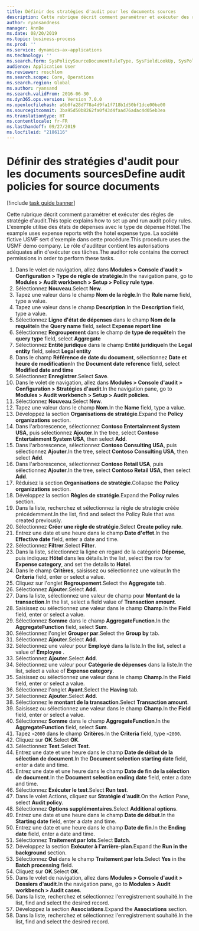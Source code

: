 ```yaml
---
title: Définir des stratégies d'audit pour les documents sources
description: Cette rubrique décrit comment paramétrer et exécuter des règles de stratégie d'audit.
author: ryansandness
manager: AnnBe
ms.date: 08/20/2019
ms.topic: business-process
ms.prod: ''
ms.service: dynamics-ax-applications
ms.technology: ''
ms.search.form: SysPolicySourceDocumentRuleType, SysFieldLookUp, SysPolicyListPage, SysPolicy, AuditPolicyRule, SysQueryForm, SysQueryFieldLookUp, AuditPolicyDateSelection, AuditPolicyAdditionalOption, BatchJob, CaseDetail
audience: Application User
ms.reviewer: roschlom
ms.search.scope: Core, Operations
ms.search.region: Global
ms.author: ryansand
ms.search.validFrom: 2016-06-30
ms.dyn365.ops.version: Version 7.0.0
ms.openlocfilehash: a6b0fa28d778a4d9fa1f718b1d50bf1dce00be00
ms.sourcegitcommit: 3ba95d50b8262fa0f43d4faad76adac4d05eb3ea
ms.translationtype: HT
ms.contentlocale: fr-FR
ms.lasthandoff: 09/27/2019
ms.locfileid: "2186116"
---
```

# <a name="define-audit-policies-for-source-documents"></a><span data-ttu-id="495f4-103">Définir des stratégies d'audit pour les documents sources</span><span class="sxs-lookup"><span data-stu-id="495f4-103">Define audit policies for source documents</span></span>

[!include [task guide banner](../../includes/task-guide-banner.md)]

<span data-ttu-id="495f4-104">Cette rubrique décrit comment paramétrer et exécuter des règles de stratégie d'audit.</span><span class="sxs-lookup"><span data-stu-id="495f4-104">This topic explains how to set up and run audit policy rules.</span></span> <span data-ttu-id="495f4-105">L'exemple utilise des états de dépenses avec le type de dépense Hôtel.</span><span class="sxs-lookup"><span data-stu-id="495f4-105">The example uses expense reports with the hotel expense type.</span></span> <span data-ttu-id="495f4-106">La société fictive USMF sert d'exemple dans cette procédure.</span><span class="sxs-lookup"><span data-stu-id="495f4-106">This procedure uses the USMF demo company.</span></span> <span data-ttu-id="495f4-107">Le rôle d'auditeur contient les autorisations adéquates afin d'exécuter ces tâches.</span><span class="sxs-lookup"><span data-stu-id="495f4-107">The auditor role contains the correct permissions in order to perform these tasks.</span></span>

1. <span data-ttu-id="495f4-108">Dans le volet de navigation, allez dans **Modules > Console d'audit > Configuration > Type de règle de stratégie**.</span><span class="sxs-lookup"><span data-stu-id="495f4-108">In the navigation pane, go to **Modules > Audit workbench > Setup > Policy rule type**.</span></span>
2. <span data-ttu-id="495f4-109">Sélectionnez **Nouveau**.</span><span class="sxs-lookup"><span data-stu-id="495f4-109">Select **New**.</span></span>
3. <span data-ttu-id="495f4-110">Tapez une valeur dans le champ **Nom de la règle**.</span><span class="sxs-lookup"><span data-stu-id="495f4-110">In the **Rule name** field, type a value.</span></span>
4. <span data-ttu-id="495f4-111">Tapez une valeur dans le champ **Description**.</span><span class="sxs-lookup"><span data-stu-id="495f4-111">In the **Description** field, type a value.</span></span>
5. <span data-ttu-id="495f4-112">Sélectionnez **Ligne d'état de dépenses** dans le champ **Nom de la requête**</span><span class="sxs-lookup"><span data-stu-id="495f4-112">In the **Query name** field, select **Expense report line**</span></span>
6. <span data-ttu-id="495f4-113">Sélectionnez **Regroupement** dans le champ de **type de requête**</span><span class="sxs-lookup"><span data-stu-id="495f4-113">In the **query type** field, select **Aggregate**</span></span>
7. <span data-ttu-id="495f4-114">Sélectionnez **Entité juridique** dans le champ **Entité juridique**</span><span class="sxs-lookup"><span data-stu-id="495f4-114">In the **Legal entity** field, select **Legal entity**</span></span>
8. <span data-ttu-id="495f4-115">Dans le champ **Référence de date du document**, sélectionnez **Date et heure de modification**</span><span class="sxs-lookup"><span data-stu-id="495f4-115">In the **Document date reference** field, select **Modified date and time**</span></span>
9. <span data-ttu-id="495f4-116">Sélectionnez **Enregistrer**.</span><span class="sxs-lookup"><span data-stu-id="495f4-116">Select **Save**.</span></span>
10. <span data-ttu-id="495f4-117">Dans le volet de navigation, allez dans **Modules > Console d'audit > Configuration > Stratégies d'audit**.</span><span class="sxs-lookup"><span data-stu-id="495f4-117">In the navigation pane, go to **Modules > Audit workbench > Setup > Audit policies**.</span></span>
11. <span data-ttu-id="495f4-118">Sélectionnez **Nouveau**.</span><span class="sxs-lookup"><span data-stu-id="495f4-118">Select **New**.</span></span>
12. <span data-ttu-id="495f4-119">Tapez une valeur dans le champ **Nom**.</span><span class="sxs-lookup"><span data-stu-id="495f4-119">In the **Name** field, type a value.</span></span>
13. <span data-ttu-id="495f4-120">Développez la section **Organisations de stratégie**.</span><span class="sxs-lookup"><span data-stu-id="495f4-120">Expand the **Policy organizations** section.</span></span>
14. <span data-ttu-id="495f4-121">Dans l'arborescence, sélectionnez **Contoso Entertainment System USA**, puis sélectionnez **Ajouter**.</span><span class="sxs-lookup"><span data-stu-id="495f4-121">In the tree, select **Contoso Entertainment System USA**, then select **Add**.</span></span>
15. <span data-ttu-id="495f4-122">Dans l'arborescence, sélectionnez **Contoso Consulting USA**, puis sélectionnez **Ajouter**.</span><span class="sxs-lookup"><span data-stu-id="495f4-122">In the tree, select **Contoso Consulting USA**, then select **Add**.</span></span>
16. <span data-ttu-id="495f4-123">Dans l'arborescence, sélectionnez **Contoso Retail USA**, puis sélectionnez **Ajouter**.</span><span class="sxs-lookup"><span data-stu-id="495f4-123">In the tree, select **Contoso Retail USA**, then select **Add**.</span></span>
17. <span data-ttu-id="495f4-124">Réduisez la section **Organisations de stratégie**.</span><span class="sxs-lookup"><span data-stu-id="495f4-124">Collapse the **Policy organizations** section.</span></span>
18. <span data-ttu-id="495f4-125">Développez la section **Règles de stratégie**.</span><span class="sxs-lookup"><span data-stu-id="495f4-125">Expand the **Policy rules** section.</span></span>
19. <span data-ttu-id="495f4-126">Dans la liste, recherchez et sélectionnez la règle de stratégie créée précédemment.</span><span class="sxs-lookup"><span data-stu-id="495f4-126">In the list, find and select the Policy Rule that was created previously.</span></span>
20. <span data-ttu-id="495f4-127">Sélectionnez **Créer une règle de stratégie**.</span><span class="sxs-lookup"><span data-stu-id="495f4-127">Select **Create policy rule**.</span></span>
21. <span data-ttu-id="495f4-128">Entrez une date et une heure dans le champ **Date d'effet**.</span><span class="sxs-lookup"><span data-stu-id="495f4-128">In the **Effective date** field, enter a date and time.</span></span>
22. <span data-ttu-id="495f4-129">Sélectionnez **Filtrer**.</span><span class="sxs-lookup"><span data-stu-id="495f4-129">Select **Filter**.</span></span>
23. <span data-ttu-id="495f4-130">Dans la liste, sélectionnez la ligne en regard de la catégorie **Dépense**, puis indiquez **Hôtel** dans les détails.</span><span class="sxs-lookup"><span data-stu-id="495f4-130">In the list, select the row for **Expense category**, and set the details to **Hotel**.</span></span>
24. <span data-ttu-id="495f4-131">Dans le champ **Critères**, saisissez ou sélectionnez une valeur.</span><span class="sxs-lookup"><span data-stu-id="495f4-131">In the **Criteria** field, enter or select a value.</span></span>
25. <span data-ttu-id="495f4-132">Cliquez sur l'onglet **Regroupement**.</span><span class="sxs-lookup"><span data-stu-id="495f4-132">Select the **Aggregate** tab.</span></span>
26. <span data-ttu-id="495f4-133">Sélectionnez **Ajouter**.</span><span class="sxs-lookup"><span data-stu-id="495f4-133">Select **Add**.</span></span>
27. <span data-ttu-id="495f4-134">Dans la liste, sélectionnez une valeur de champ pour **Montant de la transaction**.</span><span class="sxs-lookup"><span data-stu-id="495f4-134">In the list, select a field value of **Transaction amount**.</span></span>
28. <span data-ttu-id="495f4-135">Saisissez ou sélectionnez une valeur dans le champ **Champ**.</span><span class="sxs-lookup"><span data-stu-id="495f4-135">In the **Field** field, enter or select a value.</span></span>
29. <span data-ttu-id="495f4-136">Sélectionnez **Somme** dans le champ **AggregateFunction**.</span><span class="sxs-lookup"><span data-stu-id="495f4-136">In the **AggregateFunction** field, select **Sum**.</span></span>
30. <span data-ttu-id="495f4-137">Sélectionnez l'onglet **Grouper par**.</span><span class="sxs-lookup"><span data-stu-id="495f4-137">Select the **Group by** tab.</span></span>
31. <span data-ttu-id="495f4-138">Sélectionnez **Ajouter**.</span><span class="sxs-lookup"><span data-stu-id="495f4-138">Select **Add**.</span></span>
32. <span data-ttu-id="495f4-139">Sélectionnez une valeur pour **Employé** dans la liste.</span><span class="sxs-lookup"><span data-stu-id="495f4-139">In the list, select a value of **Employee** .</span></span>
33. <span data-ttu-id="495f4-140">Sélectionnez **Ajouter**.</span><span class="sxs-lookup"><span data-stu-id="495f4-140">Select **Add**.</span></span>
34. <span data-ttu-id="495f4-141">Sélectionnez une valeur pour **Catégorie de dépenses** dans la liste.</span><span class="sxs-lookup"><span data-stu-id="495f4-141">In the list, select a value of **Expense category**.</span></span>
35. <span data-ttu-id="495f4-142">Saisissez ou sélectionnez une valeur dans le champ **Champ**.</span><span class="sxs-lookup"><span data-stu-id="495f4-142">In the **Field** field, enter or select a value.</span></span>
36. <span data-ttu-id="495f4-143">Sélectionnez l'onglet **Ayant**.</span><span class="sxs-lookup"><span data-stu-id="495f4-143">Select the **Having** tab.</span></span>
37. <span data-ttu-id="495f4-144">Sélectionnez **Ajouter**.</span><span class="sxs-lookup"><span data-stu-id="495f4-144">Select **Add**.</span></span>
38. <span data-ttu-id="495f4-145">Sélectionnez le **montant de la transaction**.</span><span class="sxs-lookup"><span data-stu-id="495f4-145">Select **Transaction amount**.</span></span>
39. <span data-ttu-id="495f4-146">Saisissez ou sélectionnez une valeur dans le champ **Champ**.</span><span class="sxs-lookup"><span data-stu-id="495f4-146">In the **Field** field, enter or select a value.</span></span>
40. <span data-ttu-id="495f4-147">Sélectionnez **Somme** dans le champ **AggregateFunction**.</span><span class="sxs-lookup"><span data-stu-id="495f4-147">In the **AggregateFunction** field, select **Sum**.</span></span>
41. <span data-ttu-id="495f4-148">Tapez `>2000` dans le champ **Critères**.</span><span class="sxs-lookup"><span data-stu-id="495f4-148">In the **Criteria** field, type `>2000`.</span></span>
42. <span data-ttu-id="495f4-149">Cliquez sur **OK**.</span><span class="sxs-lookup"><span data-stu-id="495f4-149">Select **OK**.</span></span>
43. <span data-ttu-id="495f4-150">Sélectionnez **Test**.</span><span class="sxs-lookup"><span data-stu-id="495f4-150">Select **Test**.</span></span>
44. <span data-ttu-id="495f4-151">Entrez une date et une heure dans le champ **Date de début de la sélection de document**.</span><span class="sxs-lookup"><span data-stu-id="495f4-151">In the **Document selection starting date** field, enter a date and time.</span></span>
45. <span data-ttu-id="495f4-152">Entrez une date et une heure dans le champ **Date de fin de la sélection de document**.</span><span class="sxs-lookup"><span data-stu-id="495f4-152">In the **Document selection ending date** field, enter a date and time.</span></span>
46. <span data-ttu-id="495f4-153">Sélectionnez **Exécuter le test**.</span><span class="sxs-lookup"><span data-stu-id="495f4-153">Select **Run test**.</span></span>
47. <span data-ttu-id="495f4-154">Dans le volet Actions, cliquez sur **Stratégie d'audit**.</span><span class="sxs-lookup"><span data-stu-id="495f4-154">On the Action Pane, select **Audit policy**.</span></span>
48. <span data-ttu-id="495f4-155">Sélectionnez **Options supplémentaires**.</span><span class="sxs-lookup"><span data-stu-id="495f4-155">Select **Additional options**.</span></span>
49. <span data-ttu-id="495f4-156">Entrez une date et une heure dans le champ **Date de début**.</span><span class="sxs-lookup"><span data-stu-id="495f4-156">In the **Starting date** field, enter a date and time.</span></span>
50. <span data-ttu-id="495f4-157">Entrez une date et une heure dans le champ **Date de fin**.</span><span class="sxs-lookup"><span data-stu-id="495f4-157">In the **Ending date** field, enter a date and time.</span></span>
51. <span data-ttu-id="495f4-158">Sélectionnez **Traitement par lots**.</span><span class="sxs-lookup"><span data-stu-id="495f4-158">Select **Batch**.</span></span>
52. <span data-ttu-id="495f4-159">Développez la section **Exécuter à l'arrière-plan**.</span><span class="sxs-lookup"><span data-stu-id="495f4-159">Expand the **Run in the background** section.</span></span>
53. <span data-ttu-id="495f4-160">Sélectionnez **Oui** dans le champ **Traitement par lots**.</span><span class="sxs-lookup"><span data-stu-id="495f4-160">Select **Yes** in the **Batch processing** field.</span></span>
54. <span data-ttu-id="495f4-161">Cliquez sur **OK**.</span><span class="sxs-lookup"><span data-stu-id="495f4-161">Select **OK**.</span></span>
55. <span data-ttu-id="495f4-162">Dans le volet de navigation, allez dans **Modules > Console d'audit > Dossiers d'audit**.</span><span class="sxs-lookup"><span data-stu-id="495f4-162">In the navigation pane, go to **Modules > Audit workbench > Audit cases**.</span></span>
56. <span data-ttu-id="495f4-163">Dans la liste, recherchez et sélectionnez l'enregistrement souhaité.</span><span class="sxs-lookup"><span data-stu-id="495f4-163">In the list, find and select the desired record.</span></span>
57. <span data-ttu-id="495f4-164">Développez la section **Associations**.</span><span class="sxs-lookup"><span data-stu-id="495f4-164">Expand the **Associations** section.</span></span>
58. <span data-ttu-id="495f4-165">Dans la liste, recherchez et sélectionnez l'enregistrement souhaité.</span><span class="sxs-lookup"><span data-stu-id="495f4-165">In the list, find and select the desired record.</span></span>

